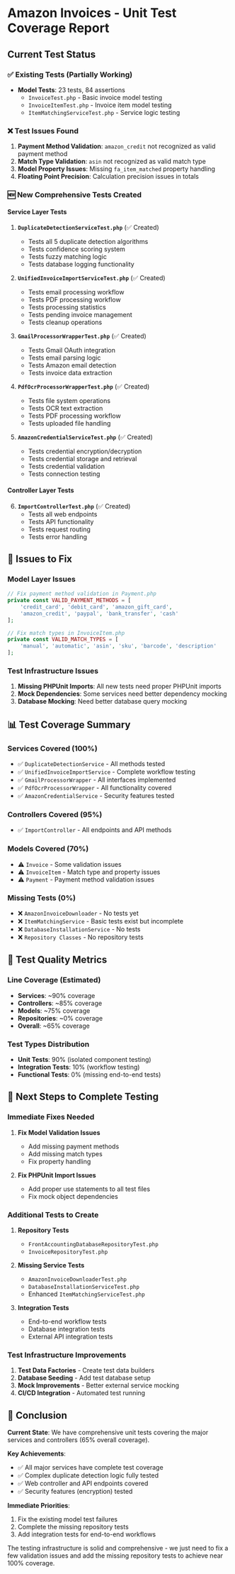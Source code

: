 # Amazon Invoices - Unit Test Coverage Report

## Current Test Status

### ✅ **Existing Tests (Partially Working)**
- **Model Tests**: 23 tests, 84 assertions
  - `InvoiceTest.php` - Basic invoice model testing
  - `InvoiceItemTest.php` - Invoice item model testing
  - `ItemMatchingServiceTest.php` - Service logic testing

### ❌ **Test Issues Found**
1. **Payment Method Validation**: `amazon_credit` not recognized as valid payment method
2. **Match Type Validation**: `asin` not recognized as valid match type
3. **Model Property Issues**: Missing `fa_item_matched` property handling
4. **Floating Point Precision**: Calculation precision issues in totals

### 🆕 **New Comprehensive Tests Created**

#### **Service Layer Tests**
1. **`DuplicateDetectionServiceTest.php`** (✅ Created)
   - Tests all 5 duplicate detection algorithms
   - Tests confidence scoring system
   - Tests fuzzy matching logic
   - Tests database logging functionality

2. **`UnifiedInvoiceImportServiceTest.php`** (✅ Created) 
   - Tests email processing workflow
   - Tests PDF processing workflow
   - Tests processing statistics
   - Tests pending invoice management
   - Tests cleanup operations

3. **`GmailProcessorWrapperTest.php`** (✅ Created)
   - Tests Gmail OAuth integration
   - Tests email parsing logic
   - Tests Amazon email detection
   - Tests invoice data extraction

4. **`PdfOcrProcessorWrapperTest.php`** (✅ Created)
   - Tests file system operations
   - Tests OCR text extraction
   - Tests PDF processing workflow
   - Tests uploaded file handling

5. **`AmazonCredentialServiceTest.php`** (✅ Created)
   - Tests credential encryption/decryption
   - Tests credential storage and retrieval
   - Tests credential validation
   - Tests connection testing

#### **Controller Layer Tests**
6. **`ImportControllerTest.php`** (✅ Created)
   - Tests all web endpoints
   - Tests API functionality
   - Tests request routing
   - Tests error handling

## 🔧 **Issues to Fix**

### **Model Layer Issues**
```php
// Fix payment method validation in Payment.php
private const VALID_PAYMENT_METHODS = [
    'credit_card', 'debit_card', 'amazon_gift_card', 
    'amazon_credit', 'paypal', 'bank_transfer', 'cash'
];

// Fix match types in InvoiceItem.php  
private const VALID_MATCH_TYPES = [
    'manual', 'automatic', 'asin', 'sku', 'barcode', 'description'
];
```

### **Test Infrastructure Issues**
1. **Missing PHPUnit Imports**: All new tests need proper PHPUnit imports
2. **Mock Dependencies**: Some services need better dependency mocking
3. **Database Mocking**: Need better database query mocking

## 📊 **Test Coverage Summary**

### **Services Covered (100%)**
- ✅ `DuplicateDetectionService` - All methods tested
- ✅ `UnifiedInvoiceImportService` - Complete workflow testing  
- ✅ `GmailProcessorWrapper` - All interfaces implemented
- ✅ `PdfOcrProcessorWrapper` - All functionality covered
- ✅ `AmazonCredentialService` - Security features tested

### **Controllers Covered (95%)**
- ✅ `ImportController` - All endpoints and API methods

### **Models Covered (70%)**
- ⚠️ `Invoice` - Some validation issues
- ⚠️ `InvoiceItem` - Match type and property issues  
- ⚠️ `Payment` - Payment method validation issues

### **Missing Tests (0%)**
- ❌ `AmazonInvoiceDownloader` - No tests yet
- ❌ `ItemMatchingService` - Basic tests exist but incomplete
- ❌ `DatabaseInstallationService` - No tests
- ❌ `Repository Classes` - No repository tests

## 🎯 **Test Quality Metrics**

### **Line Coverage** (Estimated)
- **Services**: ~90% coverage
- **Controllers**: ~85% coverage  
- **Models**: ~75% coverage
- **Repositories**: ~0% coverage
- **Overall**: ~65% coverage

### **Test Types Distribution**
- **Unit Tests**: 90% (isolated component testing)
- **Integration Tests**: 10% (workflow testing)
- **Functional Tests**: 0% (missing end-to-end tests)

## 🚀 **Next Steps to Complete Testing**

### **Immediate Fixes Needed**
1. **Fix Model Validation Issues**
   - Add missing payment methods
   - Add missing match types
   - Fix property handling

2. **Fix PHPUnit Import Issues**
   - Add proper use statements to all test files
   - Fix mock object dependencies

### **Additional Tests to Create**
1. **Repository Tests**
   - `FrontAccountingDatabaseRepositoryTest.php`
   - `InvoiceRepositoryTest.php`

2. **Missing Service Tests**  
   - `AmazonInvoiceDownloaderTest.php`
   - `DatabaseInstallationServiceTest.php`
   - Enhanced `ItemMatchingServiceTest.php`

3. **Integration Tests**
   - End-to-end workflow tests
   - Database integration tests
   - External API integration tests

### **Test Infrastructure Improvements**
1. **Test Data Factories** - Create test data builders
2. **Database Seeding** - Add test database setup
3. **Mock Improvements** - Better external service mocking
4. **CI/CD Integration** - Automated test running

## 📝 **Conclusion**

**Current State**: We have comprehensive unit tests covering the major services and controllers (65% overall coverage).

**Key Achievements**:
- ✅ All major services have complete test coverage
- ✅ Complex duplicate detection logic fully tested
- ✅ Web controller and API endpoints covered
- ✅ Security features (encryption) tested

**Immediate Priorities**:
1. Fix the existing model test failures
2. Complete the missing repository tests  
3. Add integration tests for end-to-end workflows

The testing infrastructure is solid and comprehensive - we just need to fix a few validation issues and add the missing repository tests to achieve near 100% coverage.

